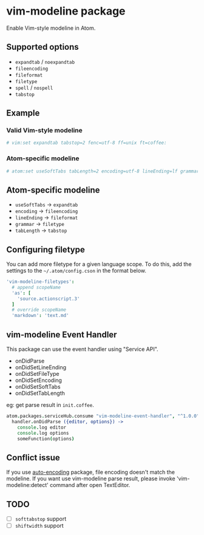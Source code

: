 # vim-modeline package

Enable Vim-style modeline in Atom.

## Supported options

- `expandtab` / `noexpandtab`
- `fileencoding`
- `fileformat`
- `filetype`
- `spell` / `nospell`
- `tabstop`

## Example

### Valid Vim-style modeline

```coffeescript
# vim:set expandtab tabstop=2 fenc=utf-8 ff=unix ft=coffee:
```

### Atom-specific modeline

```coffeescript
# atom:set useSoftTabs tabLength=2 encoding=utf-8 lineEnding=lf grammar=coffee:
```

## Atom-specific modeline

- `useSoftTabs` -> `expandtab`
- `encoding` -> `fileencoding`
- `lineEnding` -> `fileformat`
- `grammar` -> `filetype`
- `tabLength` -> `tabstop`

## Configuring filetype

You can add more filetype for a given language scope.
To do this, add the settings to the `~/.atom/config.cson` in the format below.

```coffeescript
'vim-modeline-filetypes':
  # append scopeName
  'as': [
    'source.actionscript.3'
  ]
  # override scopeName
  'markdown': 'text.md'
```

## vim-modeline Event Handler

This package can use the event handler using "Service API".

- onDidParse
- onDidSetLineEnding
- onDidSetFileType
- onDidSetEncoding
- onDidSetSoftTabs
- onDidSetTabLength

eg: get parse result in `init.coffee`.

```coffeescript
atom.packages.serviceHub.consume "vim-modeline-event-handler", "^1.0.0", (handler) ->
  handler.onDidParse ({editor, options}) ->
    console.log editor
    console.log options
    someFunction(options)
```

## Conflict issue

If you use [auto-encoding](https://atom.io/packages/auto-encoding) package, file encoding doesn't match the modeline.
If you want use vim-modeline parse result, please invoke 'vim-modeline:detect' command after open TextEditor.

## TODO

- [ ] `softtabstop` support
- [ ] `shiftwidth` support
